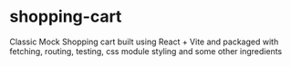 # shopping-cart

Classic Mock Shopping cart built using React + Vite and packaged with fetching, routing, testing, css module styling and some other ingredients